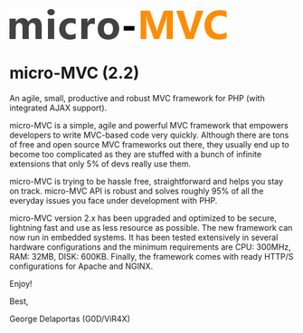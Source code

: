 ![alt tag](https://github.com/g0d/micro-MVC/blob/master/site/pix/micro_mvc.png)

# micro-MVC (2.2)
An agile, small, productive and robust MVC framework for PHP (with integrated AJAX support).

micro-MVC is a simple, agile and powerful MVC framework that empowers developers to write 
MVC-based code very quickly. Although there are tons of free and open source MVC frameworks out there, they 
usually end up to become too complicated as they are stuffed with a bunch of infinite extensions that only 
5% of devs really use them.

micro-MVC is trying to be hassle free, straightforward and helps you stay on track. micro-MVC API is robust 
and solves roughly 95% of all the everyday issues you face under development with PHP.

micro-MVC version 2.x has been upgraded and optimized to be secure, lightning fast and use as less resource as possible.
The new framework can now run in embedded systems. It has been tested extensively in several hardware configurations 
and the minimum requirements are CPU: 300MHz, RAM: 32MB, DISK: 600KB. Finally, the framework comes with ready 
HTTP/S configurations for Apache and NGINX.

Enjoy!

Best,

George Delaportas (G0D/ViR4X)
